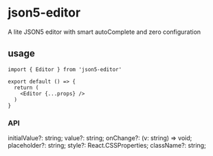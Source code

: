 # json5-editor

A lite JSON5 editor with smart autoComplete and zero configuration

## usage

```
import { Editor } from 'json5-editor'

export default () => {
  return (
    <Editor {...props} />
  )
}
```

### API

initialValue?: string;
value?: string;
onChange?: (v: string) => void;
placeholder?: string;
style?: React.CSSProperties;
className?: string;
